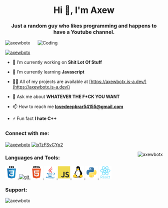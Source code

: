 <h1 align="center">Hi 👋, I'm Axew</h1>
<h3 align="center">Just a random guy who likes programming and happens to have a Youtube channel.</h3>
<img align="right" alt="Coding" width="400" src="https://media.tenor.com/AlUkiGkR2j8AAAAC/new-game-ahagon-umiko-programming.gif">

<p align="left"> <img src="https://komarev.com/ghpvc/?username=axewbotx&label=Profile%20views&color=0e75b6&style=flat" alt="axewbotx" /> </p>

<p align="left"> <a href="https://twitter.com/axewbotx" target="blank"><img src="https://img.shields.io/twitter/follow/axewbotx?logo=twitter&style=for-the-badge" alt="axewbotx" /></a> </p>

- 🔭 I’m currently working on **Shit Lot Of Stuff**

- 🌱 I’m currently learning **Javascript**

- 👨‍💻 All of my projects are available at [https://axewbotx.is-a.dev/](https://axewbotx.is-a.dev/)

- 💬 Ask me about **WHATEVER THE F*CK YOU WANT**

- 📫 How to reach me **lovedeepbrar54155@gmail.com**

- ⚡ Fun fact **I hate C++**

<h3 align="left">Connect with me:</h3>
<p align="left">
<a href="https://twitter.com/axewbotx" target="blank"><img align="center" src="https://raw.githubusercontent.com/rahuldkjain/github-profile-readme-generator/master/src/images/icons/Social/twitter.svg" alt="axewbotx" height="30" width="40" /></a>
<a href="https://discord.gg/pTzFSvCYp2" target="blank"><img align="center" src="https://raw.githubusercontent.com/rahuldkjain/github-profile-readme-generator/master/src/images/icons/Social/discord.svg" alt="pTzFSvCYp2" height="30" width="40" /></a>
</p>

<img align="right" src="https://github-readme-stats.vercel.app/api?username=axewbotx&show_icons=true&locale=en" alt="axewbotx" />

<h3 align="left">Languages and Tools:</h3>
<p align="left"> <a href="https://www.w3schools.com/css/" target="_blank" rel="noreferrer"> <img src="https://raw.githubusercontent.com/devicons/devicon/master/icons/css3/css3-original-wordmark.svg" alt="css3" width="40" height="40"/> </a> <a href="https://git-scm.com/" target="_blank" rel="noreferrer"> <img src="https://www.vectorlogo.zone/logos/git-scm/git-scm-icon.svg" alt="git" width="40" height="40"/> </a> <a href="https://www.w3.org/html/" target="_blank" rel="noreferrer"> <img src="https://raw.githubusercontent.com/devicons/devicon/master/icons/html5/html5-original-wordmark.svg" alt="html5" width="40" height="40"/> </a> <a href="https://www.java.com" target="_blank" rel="noreferrer"> <img src="https://raw.githubusercontent.com/devicons/devicon/master/icons/java/java-original.svg" alt="java" width="40" height="40"/> </a> <a href="https://developer.mozilla.org/en-US/docs/Web/JavaScript" target="_blank" rel="noreferrer"> <img src="https://raw.githubusercontent.com/devicons/devicon/master/icons/javascript/javascript-original.svg" alt="javascript" width="40" height="40"/> </a> <a href="https://www.linux.org/" target="_blank" rel="noreferrer"> <img src="https://raw.githubusercontent.com/devicons/devicon/master/icons/linux/linux-original.svg" alt="linux" width="40" height="40"/> </a> <a href="https://www.python.org" target="_blank" rel="noreferrer"> <img src="https://raw.githubusercontent.com/devicons/devicon/master/icons/python/python-original.svg" alt="python" width="40" height="40"/> </a> <a href="https://reactjs.org/" target="_blank" rel="noreferrer"> <img src="https://raw.githubusercontent.com/devicons/devicon/master/icons/react/react-original-wordmark.svg" alt="react" width="40" height="40"/> </a> </p>

<h3 align="left">Support:</h3>
<p><a href="https://ko-fi.com/axewbotx"> <img align="left" src="https://cdn.ko-fi.com/cdn/kofi3.png?v=3" height="50" width="210" alt="axewbotx" /></a></p><br><br>
